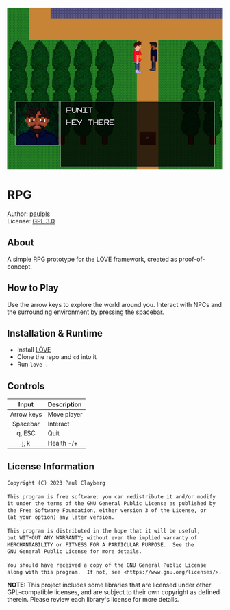 ![screenshot](assets/img/screenshot.png)



# RPG
Author: [paulpls](https://github.com/paulpls)  
License: [GPL 3.0](LICENSE.md)



## About
A simple RPG prototype for the LÖVE framework, created as proof-of-concept.



## How to Play
Use the arrow keys to explore the world around you. Interact with NPCs and the surrounding environment by pressing the spacebar.



## Installation & Runtime
- Install [LÖVE](https://www.love2d.org)
- Clone the repo and `cd` into it
- Run `love .`



## Controls
| Input      | Description  |
|:----------:|:-------------|
| Arrow keys | Move player  |
| Spacebar   | Interact     |
| q, ESC     | Quit         |
| j, k       | Health -/+   |



## License Information
  
    Copyright (C) 2023 Paul Clayberg
    
    This program is free software: you can redistribute it and/or modify
    it under the terms of the GNU General Public License as published by
    the Free Software Foundation, either version 3 of the License, or
    (at your option) any later version.
    
    This program is distributed in the hope that it will be useful,
    but WITHOUT ANY WARRANTY; without even the implied warranty of
    MERCHANTABILITY or FITNESS FOR A PARTICULAR PURPOSE.  See the
    GNU General Public License for more details.
    
    You should have received a copy of the GNU General Public License
    along with this program.  If not, see <https://www.gnu.org/licenses/>.

**NOTE:** This project includes some libraries that are licensed under other GPL-compatible licenses, and are subject to their own copyright as defined therein. Please review each library's license for more details.



